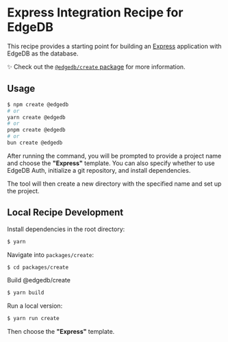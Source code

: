 # Express Integration Recipe for EdgeDB

This recipe provides a starting point for building an [Express](https://expressjs.com/) application with EdgeDB as the database.

✨ Check out the [`@edgedb/create` package](https://github.com/edgedb/edgedb-js/blob/master/packages/create/README.md) for more information.

## Usage

```bash
$ npm create @edgedb
# or
yarn create @edgedb
# or
pnpm create @edgedb
# or
bun create @edgedb
```

After running the command, you will be prompted to provide a project name and choose the **"Express"** template. You can also specify whether to use EdgeDB Auth, initialize a git repository, and install dependencies.

The tool will then create a new directory with the specified name and set up the project.

## Local Recipe Development

Install dependencies in the root directory:

```bash
$ yarn
```

Navigate into `packages/create`:

```bash
$ cd packages/create
```

Build @edgedb/create

```bash
$ yarn build
```

Run a local version:

```bash
$ yarn run create
```

Then choose the **"Express"** template.
